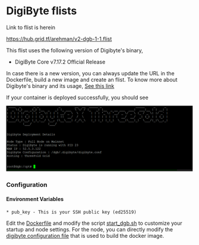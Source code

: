 # DigiByte flists

Link to flist is herein

https://hub.grid.tf/arehman/v2-dgb-1-1.flist

This flist uses the following version of Digibyte's binary,
- DigiByte Core v7.17.2 Official Release 

In case there is a new version, you can always update the URL in the Dockerfile, build a new image and create an flist. To know more about Digibyte's binary and its usage, [See this link](https://github.com/digibyte/digibyte/releases)

If your container is deployed successfully, you should see

![dgb_start.png](images/dgb_start.png)

### Configuration 

#### Environment Variables

```
* pub_key - This is your SSH public key (ed25519)
```
Edit the [Dockerfile](Dockerfile) and modify the script [start_dgb.sh](scripts/start_dgb.sh) to customize your startup and node settings. For the node, you can directly modify the [digibyte configuration file](config/digibyte.conf) that is used to build the docker image.
